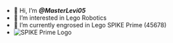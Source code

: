 - 👋 Hi, I’m ***@MasterLevi05***
- 👀 I’m interested in Lego Robotics
- 🌲 I’m currently engrosed in Lego SPIKE Prime (45678)
- 
  ![SPIKE Prime Logo](https://raw.githubusercontent.com/gpdaniels/spike-prime/master/simulator/images/icon-spike.png)
  
<!---
MasterLevi05/MasterLevi05 is a ✨ special ✨ repository because its `README.md` (this file) appears on your GitHub profile.
You can click the Preview link to take a look at your changes.
--->
